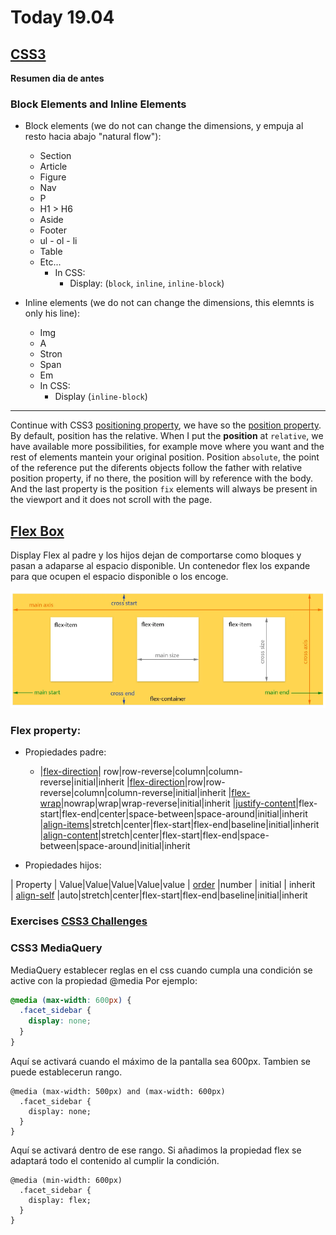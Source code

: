 # Today 19.04

## [CSS3](https://skylabcoders.github.io/bootcamp-abril2017/?full#css3)

**Resumen dia de antes**

### Block Elements and Inline Elements

-   Block elements (we do not can change the dimensions, y empuja al resto hacia abajo "natural flow"):
    +   Section
    +   Article
    +   Figure
    +   Nav
    +   P
    +   H1 > H6
    +   Aside
    +   Footer
    +   ul - ol - li
    +   Table
    +   Etc...
        *   In CSS:
            -   Display: (`block`, `inline`, `inline-block`)

-   Inline elements (we do not can change the dimensions, this elemnts is only his line):
    +   Img
    +   A
    +   Stron
    +   Span
    +   Em
    +   In CSS:
        *   Display (`inline-block`)

---

Continue with CSS3 [positioning property](https://skylabcoders.github.io/bootcamp-abril2017/?full#85), we have so the [position property](http://learn.shayhowe.com/advanced-html-css/detailed-css-positioning/). By default, position has the relative.
When I put the **position** at `relative`, we have available more possibilities, for example move where you want and the rest of elements mantein your original position.
Position `absolute`, the point of the reference put the diferents objects follow the father with relative position property, if no there, the position will by reference with the body. 
And the last property is the position `fix` elements will always be present in the viewport and it does not scroll with the page.

## [Flex Box](https://skylabcoders.github.io/bootcamp-abril2017/?full#87)

Display Flex al padre y los hijos dejan de comportarse como bloques y pasan a adaparse al espacio disponible.
Un contenedor flex los expande para que ocupen el espacio disponible o los encoge.

![Esquema](img/flex_layout.png)

### Flex property:

*   Propiedades padre:
    -   |[flex-direction](https://www.w3schools.com/cssref/css3_pr_flex-direction.asp)| row|row-reverse|column|column-reverse|initial|inherit
    |[flex-direction](https://www.w3schools.com/cssref/css3_pr_flex-direction.asp)|row|row-reverse|column|column-reverse|initial|inherit
    |[flex-wrap](https://www.w3schools.com/cssref/css3_pr_flex-wrap.asp)|nowrap|wrap|wrap-reverse|initial|inherit
    |[justify-content](https://www.w3schools.com/cssref/css3_pr_justify-content.asp)|flex-start|flex-end|center|space-between|space-around|initial|inherit
    |[align-items](https://www.w3schools.com/cssref/css3_pr_align-items.asp)|stretch|center|flex-start|flex-end|baseline|initial|inherit
    |[align-content](https://www.w3schools.com/cssref/css3_pr_align-content.asp)|stretch|center|flex-start|flex-end|space-between|space-around|initial|inherit

*   Propiedades hijos:

|  Property | Value|Value|Value|Value|value
| [order](https://www.w3schools.com/cssref/css3_pr_order.asp)  |number   | initial  | inherit  
|  [align-self](https://www.w3schools.com/cssref/css3_pr_align-self.asp) |auto|stretch|center|flex-start|flex-end|baseline|initial|inherit

### Exercises [CSS3 Challenges](https://skylabcoders.github.io/bootcamp-abril2017/?full#96)

### CSS3 MediaQuery

MediaQuery establecer reglas en el css cuando cumpla una condición se active con la propiedad @media
Por ejemplo:

```css
@media (max-width: 600px) {
  .facet_sidebar {
    display: none;
  }
}
```

Aquí se activará cuando el máximo de la pantalla sea 600px. Tambien se puede establecerun rango.

```
@media (max-width: 500px) and (max-width: 600px)
  .facet_sidebar {
    display: none;
  }
}
```
Aquí se activará dentro de ese rango.
Si añadimos la propiedad flex se adaptará todo el contenido al cumplir la condición.

```
@media (min-width: 600px)
  .facet_sidebar {
    display: flex;
  }
}
```

